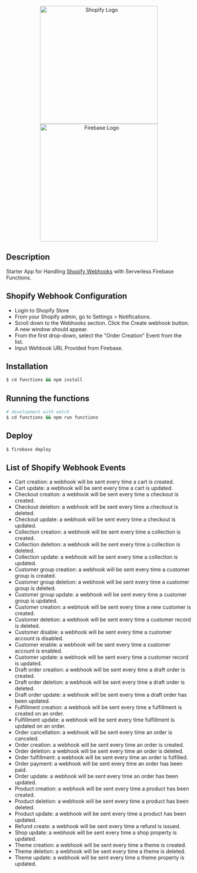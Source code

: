 <p align="center">
<a href="https://shopify.com/" target="blank"><img src="https://cdn.shopify.com/shopifycloud/brochure/assets/brand-assets/shopify-logo-main-8ee1e0052baf87fd9698ceff7cbc01cc36a89170212ad227db3ff2706e89fd04.svg" width="320" alt="Shopify Logo" /></a>
<a href="https://firebase.google.com/" target="blank"><img src="https://firebase.google.com/images/brand-guidelines/logo-built_white.png" width="320" alt="Firebase Logo" /></a>
</p>

## Description

Starter App for Handling [Shopify Webhooks](https://github.com/nestjs/nest) with Serverless Firebase Functions.

## Shopify Webhook Configuration

- Login to Shopify Store
- From your Shopify admin, go to Settings > Notifications.
- Scroll down to the Webhooks section. Click the Create webhook button. A new window should appear.
- From the first drop-down, select the "Order Creation" Event from the list.
- Input Wehbook URL Provided from Firebase.

## Installation

```bash
$ cd functions && npm install
```

## Running the functions

```bash
# development with watch
$ cd functions && npm run functions
```

## Deploy

```bash
$ firebase deploy
```

## List of Shopify Webhook Events

- Cart creation: a webhook will be sent every time a cart is created.
- Cart update: a webhook will be sent every time a cart is updated.
- Checkout creation: a webhook will be sent every time a checkout is created.
- Checkout deletion: a webhook will be sent every time a checkout is deleted.
- Checkout update: a webhook will be sent every time a checkout is updated.
- Collection creation: a webhook will be sent every time a collection is created.
- Collection deletion: a webhook will be sent every time a collection is deleted.
- Collection update: a webhook will be sent every time a collection is updated.
- Customer group creation: a webhook will be sent every time a customer group is created.
- Customer group deletion: a webhook will be sent every time a customer group is deleted.
- Customer group update: a webhook will be sent every time a customer group is updated.
- Customer creation: a webhook will be sent every time a new customer is created.
- Customer deletion: a webhook will be sent every time a customer record is deleted.
- Customer disable: a webhook will be sent every time a customer account is disabled.
- Customer enable: a webhook will be sent every time a customer account is enabled.
- Customer update: a webhook will be sent every time a customer record is updated.
- Draft order creation: a webhook will be sent every time a draft order is created.
- Draft order deletion: a webhook will be sent every time a draft order is deleted.
- Draft order update: a webhook will be sent every time a draft order has been updated.
- Fulfillment creation: a webhook will be sent every time a fulfillment is created on an order.
- Fulfillment update: a webhook will be sent every time fulfillment is updated on an order.
- Order cancellation: a webhook will be sent every time an order is canceled.
- Order creation: a webhook will be sent every time an order is created.
- Order deletion: a webhook will be sent every time an order is deleted.
- Order fulfillment: a webhook will be sent every time an order is fulfilled.
- Order payment: a webhook will be sent every time an order has been paid.
- Order update: a webhook will be sent every time an order has been updated.
- Product creation: a webhook will be sent every time a product has been created.
- Product deletion: a webhook will be sent every time a product has been deleted.
- Product update: a webhook will be sent every time a product has been updated.
- Refund create: a webhook will be sent every time a refund is issued.
- Shop update: a webhook will be sent every time a shop property is updated.
- Theme creation: a webhook will be sent every time a theme is created.
- Theme deletion: a webhook will be sent every time a theme is deleted.
- Theme update: a webhook will be sent every time a theme property is updated.
